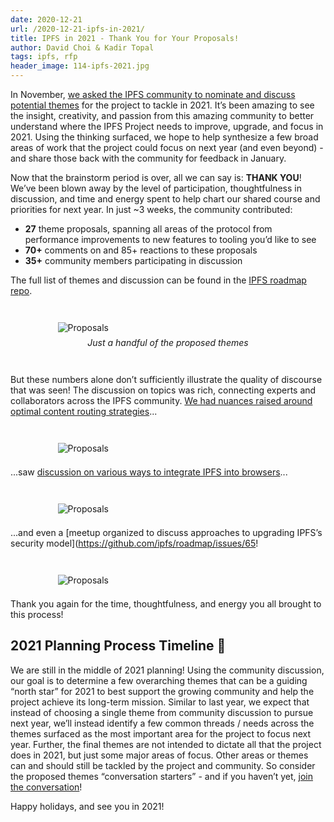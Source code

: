 ```yaml
---
date: 2020-12-21
url: /2020-12-21-ipfs-in-2021/
title: IPFS in 2021 - Thank You for Your Proposals!
author: David Choi & Kadir Topal
tags: ipfs, rfp
header_image: 114-ipfs-2021.jpg
---
```


In November, [we asked the IPFS community to nominate and discuss potential themes](/2020-11-19-community-rfp/) for the project to tackle in 2021. It’s been amazing to see the insight, creativity, and passion from this amazing community to better understand where the IPFS Project needs to improve, upgrade, and focus in 2021. Using the thinking surfaced, we hope to help synthesize a few broad areas of work that the project could focus on next year (and even beyond) - and share those back with the community for feedback in January.

Now that the brainstorm period is over, all we can say is: **THANK YOU**! We’ve been blown away by the level of participation, thoughtfulness in discussion, and time and energy spent to help chart our shared course and priorities for next year. In just ~3 weeks, the community contributed:

* **27** theme proposals, spanning all areas of the protocol from performance improvements to new features to tooling you’d like to see
* **70+** comments on and 85+ reactions to these proposals
* **35+** community members participating in discussion

The full list of themes and discussion can be found in the [IPFS roadmap repo](https://github.com/ipfs/roadmap/issues?q=is%3Aissue+is%3Aopen+label%3A%222021+Theme+Proposal%22).

<div style="width:70%;margin-left:15%;padding-top:2em;padding-bottom:.5em">
<img alt="Proposals" src="/114-ipfs-in-2021/proposals.png">
</div>

<figcaption style="text-align:center;font-style:italic;padding-bottom:2em">Just a handful of the proposed themes</figcaption>

But these numbers alone don’t sufficiently illustrate the quality of discourse that was seen! The discussion on topics was rich, connecting experts and collaborators across the IPFS community. [We had nuances raised around optimal content routing strategies](https://github.com/ipfs/roadmap/issues/76)...

<div style="width:70%;margin-left:15%;padding-top:2em;padding-bottom:.5em">
<img alt="Proposals" src="/114-ipfs-in-2021/content-routing.png">
</div>

...saw [discussion on various ways to integrate IPFS into browsers](https://github.com/ipfs/roadmap/issues/81)...

<div style="width:70%;margin-left:15%;padding-top:2em;padding-bottom:.5em">
<img alt="Proposals" src="/114-ipfs-in-2021/browser-integration.png">
</div>

...and even a [meetup organized to discuss approaches to upgrading IPFS’s security model](https://github.com/ipfs/roadmap/issues/65!

<div style="width:70%;margin-left:15%;padding-top:2em;padding-bottom:.5em">
<img alt="Proposals" src="/114-ipfs-in-2021/security-model.png">
</div>

Thank you again for the time, thoughtfulness, and energy you all brought to this process!

## 2021 Planning Process Timeline 📆

We are still in the middle of 2021 planning! Using the community discussion, our goal is to determine a few overarching themes that can be a guiding “north star” for 2021 to best support the growing community and help the project achieve its long-term mission. Similar to last year, we expect that instead of choosing a single theme from community discussion to pursue next year, we’ll instead identify a few common threads / needs across the themes surfaced as the most important area for the project to focus next year. Further, the final themes are not intended to dictate all that the project does in 2021, but just some major areas of focus. Other areas or themes can and should still be tackled by the project and community. So consider the proposed themes “conversation starters” - and if you haven’t yet, [join the conversation](https://github.com/ipfs/roadmap/issues)!

Happy holidays, and see you in 2021!